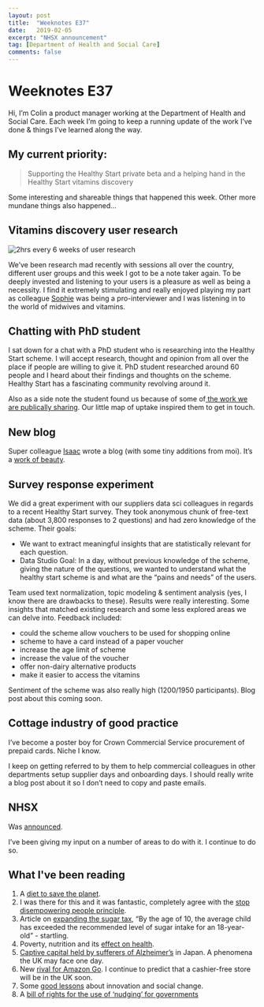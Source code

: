 ```yaml
---
layout: post
title:  "Weeknotes E37"
date:   2019-02-05
excerpt: "NHSX announcement"
tag: [Department of Health and Social Care]
comments: false
---
```


# Weeknotes E37
Hi, I’m Colin a product manager working at the Department of Health and Social Care. Each week I’m going to keep a running update of the work I’ve done & things I’ve learned along the way.

## My current priority:
> Supporting the Healthy Start private beta and a helping hand in the Healthy Start vitamins discovery

Some interesting and shareable things that happened this week. Other more mundane things also happened…

## Vitamins discovery user research
![2hrs every 6 weeks of user research](https://userresearch.blog.gov.uk/wp-content/uploads/sites/102/2016/09/twohourseverysixweeks.png)

We’ve been research mad recently with sessions all over the country, different user groups and this week I got to be a note taker again. To be deeply invested and listening to your users is a pleasure as well as being a necessity. I find it extremely stimulating and really enjoyed playing my part as colleague [Sophie](https://twitter.com/sophieannrankin?lang=en-gb) was being a pro-interviewer and I was listening in to the world of midwives and vitamins.

## Chatting with PhD student
I sat down for a chat with a PhD student who is researching into the Healthy Start scheme. I will accept research, thought and opinion from all over the place if people are willing to give it.
PhD student researched around 60 people and I heard about their findings and thoughts on the scheme. Healthy Start has a fascinating community revolving around it.

Also as a side note the student found us because of some of[ the work we are publically sharing](https://department-of-health.github.io/Healthy-Start-Data/). Our little map of uptake inspired them to get in touch.

## New blog
Super colleague [Isaac](https://twitter.com/i_smith) wrote a blog (with some tiny additions from moi). It’s a [work of beauty](https://digitalhealth.blog.gov.uk/2019/02/14/introducing-a-map-of-healthy-start-uptake/).

## Survey response experiment
We did a great experiment with our suppliers data sci colleagues in regards to a recent Healthy Start survey. They took anonymous chunk of free-text data (about 3,800 responses to 2 questions) and had zero knowledge of the scheme. Their goals:
- We want to extract meaningful insights that are statistically relevant for each question.
- Data Studio Goal: In a day, without previous knowledge of the scheme, giving the nature of the questions, we wanted to understand what the healthy start scheme is and what are the “pains and needs” of the users.

Team used text normalization, topic modeling & sentiment analysis (yes, I know there are drawbacks to these). Results were really interesting. Some insights that matched existing research and some less explored areas we can delve into. Feedback included:
- could the scheme allow vouchers to be used for shopping online 
- scheme to have a card instead of a paper voucher 
- increase the age limit of scheme 
- increase the value of the voucher 
- offer non-dairy alternative products 
- make it easier to access the vitamins

Sentiment of the scheme was also really high (1200/1950 participants).
Blog post about this coming soon.

## Cottage industry of good practice
I’ve become a poster boy for Crown Commercial Service procurement of prepaid cards. Niche I know. 

I keep on getting referred to by them to help commercial colleagues in other departments setup supplier days and onboarding days. I should really write a blog post about it so I don’t need to copy and paste emails.

## NHSX
Was [announced](https://www.gov.uk/government/news/nhsx-new-joint-organisation-for-digital-data-and-technology).

I’ve been giving my input on a number of areas to do with it. I continue to do so. 

## What I've been reading
1.  A [diet to save the planet](https://www.bbc.co.uk/news/health-46865204).
2. I was there for this and it was fantastic, completely agree with the [stop disempowering people principle](https://blog.mattedgar.com/2018/11/08/stop-disempowering-people-a-talk-at-health-product-people/).
3. Article on [expanding the sugar tax](https://www.bbc.co.uk/news/health-46736124), “By the age of 10, the average child has exceeded the recommended level of sugar intake for an 18-year-old” - startling.
4. Poverty, nutrition and its [effect on health](https://www.theguardian.com/society/2017/dec/23/poorer-children-disproportionately-need-hospital-treatment).
5. [Captive capital held by sufferers of Alzheimer’s](https://www.bloomberg.com/news/articles/2018-10-16/the-captive-capital-of-japan-s-millions-of-dementia-sufferers) in Japan. A phenomena the UK may face one day.
6. New [rival for Amazon Go](https://edition.cnn.com/2018/10/29/tech/sams-club-now/index.html). I continue to predict that a cashier-free store will be in the UK soon.
7. Some [good lessons](http://12lessons.mcconnellfoundation.ca/) about innovation and social change.
8. A [bill of rights for the use of ‘nudging’ for governments](https://www.themandarin.com.au/96009-cass-sunsteins-bill-of-rights-for-nudging/)
